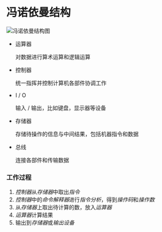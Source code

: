 # 冯诺依曼结构

![冯诺依曼结构图](https://tva1.sinaimg.cn/large/008i3skNgy1gsntjp3tn5j30ha0cjmxr.jpg)

* 运算器

  对数据进行算术运算和逻辑运算

* 控制器

  统一指挥并控制计算机各部件协调工作

* I / O

  输入 / 输出，比如键盘，显示器等设备

* 存储器

  存储待操作的信息与中间结果，包括机器指令和数据

* 总线

  连接各部件和传输数据

### 工作过程

1. *控制器*从*存储器*中取出*指令*
2. *控制器*中的*命令解释器*进行*指令分析*，得到*操作码*和*操作数*
3. 从*存储器*上取出待计算的数，放入*运算器*
4. *运算器*计算结果
5. 输出到*存储器*或*输出设备*